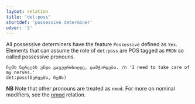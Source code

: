 ```yaml
---
layout: relation
title: 'det:poss'
shortdef: 'possessive determiner'
udver: '2'
---
```


All possessive determiners have the feature <code>Possessive</code> defined as <code>Yes</code>. Elements that can assume the role of <code>det:poss</code> are POS tagged as <code>PRON</code> so called possessive pronouns.  

~~~ sdparse
ჩემს ნერვებს უნდა გავუფრთხილდე, დამჭირდება. /n 'I need to take care of my nerves.'
det:poss(ნერვებს, ჩემს)
~~~

**NB** Note that other pronouns are treated as `nmod`. For more on nominal modifiers, see the [nmod](_ka/dep/nmod) relation.
<!-- Interlanguage links updated Po 11. listopadu 2024, 20:10:49 CET -->
